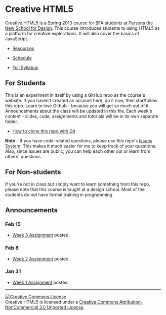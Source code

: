 Creative HTML5
==============

Creative HTML5 is a Spring 2013 course for BFA students at [Parsons the New School for Design](http://www.newschool.edu/parsons/). This course introduces students to using HTML5 as a platform for creative explorations. It will also cover the basics of JavaScript.

- [Resources](https://github.com/yyx990803/creative-html5/blob/master/RESOURCES.md)

- [Schedule](https://github.com/yyx990803/creative-html5/blob/master/SCHEDULE.md)

- <a href="https://docs.google.com/document/d/1LZ_fJCAgS8VPH1v8JwJzqTzpvikqe7M9Ijlz8Dshhlo/edit" target="_blank">Full Syllabus</a>

For Students
------------

This is an experiment in itself by using a GitHub repo as the course's website. If you haven't created an account here, do it now, then star/follow this repo. Learn to love Github - because you will get so much out of it. Announcements about the class will be updated in this file. Each week's content - slides, code, assignments and tutorials will be in its own separate folder.

- [How to clone this repo with Git](https://github.com/yyx990803/creative-html5/blob/master/GIT.md)

**Note** - If you have code-related questions, please use this repo's [Issues System](https://github.com/yyx990803/creative-html5/issues?state=open). This makes it much easier for me to keep track of your questions. Also, since issues are public, you can help each other out or learn from others' questions.

For Non-students
----------------

If you're not in class but simply want to learn something from this repo, please note that this course is taught at a design school. Most of the students do not have formal training in programming.

Announcements
-------------

### Feb 15

- <a href="https://github.com/yyx990803/creative-html5/tree/master/week3" target="_blank">Week 3 Assignment</a> posted.

### Feb 8

- <a href="https://github.com/yyx990803/creative-html5/tree/master/week2" target="_blank">Week 2 Assignment</a> posted.

### Jan 31

- <a href="https://github.com/yyx990803/creative-html5/tree/master/week1" target="_blank">Week 1 Assignment</a> posted.


* * *


<a rel="license" href="http://creativecommons.org/licenses/by-nc/3.0/deed.en_US"><img alt="Creative Commons License" style="border-width:0" src="http://i.creativecommons.org/l/by-nc/3.0/88x31.png" /></a><br /><span xmlns:dct="http://purl.org/dc/terms/" property="dct:title">Creative HTML5</span> is licensed under a <a rel="license" href="http://creativecommons.org/licenses/by-nc/3.0/deed.en_US">Creative Commons Attribution-NonCommercial 3.0 Unported License</a>.
